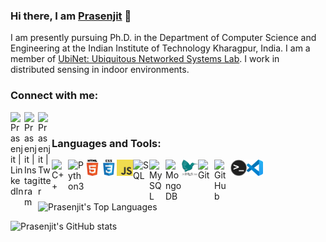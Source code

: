 ### Hi there, I am [Prasenjit][website] 👋

I am presently pursuing Ph.D. in the Department of Computer Science and Engineering at the Indian Institute of Technology Kharagpur, India. I am a member of [UbiNet: Ubiquitous Networked Systems Lab](https://cse.iitkgp.ac.in/resgrp/ubinet/). I work in distributed sensing in indoor environments.

### Connect with me:
[<img align="left" alt="Prasenjit | LinkedIn" width="22px" src="https://cdn-icons-png.flaticon.com/512/174/174857.png" />][linkedin]
[<img align="left" alt="Prasenjit | Instagram" width="22px" src="https://upload.wikimedia.org/wikipedia/commons/thumb/a/a5/Instagram_icon.png/2048px-Instagram_icon.png" />][insta]
[<img align="left" alt="Prasenjit | Twitter" width="22px" src="https://img.freepik.com/free-icon/twitter_318-674515.jpg" />][twitter]

<br />

### Languages and Tools:
[<img align="left" alt="C++" width="26px" src="https://upload.wikimedia.org/wikipedia/commons/thumb/1/18/ISO_C%2B%2B_Logo.svg/1822px-ISO_C%2B%2B_Logo.svg.png" />][C++]
[<img align="left" alt="Python3" width="26px" src="https://cdn3.iconfinder.com/data/icons/logos-and-brands-adobe/512/267_Python-512.png" />][python3]
[<img align="left" alt="HTML5" width="26px" src="https://raw.githubusercontent.com/github/explore/80688e429a7d4ef2fca1e82350fe8e3517d3494d/topics/html/html.png" />][html]
[<img align="left" alt="CSS3" width="26px" src="https://raw.githubusercontent.com/github/explore/80688e429a7d4ef2fca1e82350fe8e3517d3494d/topics/css/css.png" />][css]
[<img align="left" alt="JavaScript" width="26px" src="https://raw.githubusercontent.com/github/explore/80688e429a7d4ef2fca1e82350fe8e3517d3494d/topics/javascript/javascript.png" />][javascript]
[<img align="left" alt="SQL" width="26px" src="https://symbols.getvecta.com/stencil_27/79_sql-database-generic.494ff6320e.png" />][sql]
[<img align="left" alt="MySQL" width="26px" src="https://pngimg.com/uploads/mysql/mysql_PNG16.png" />][mysql]
[<img align="left" alt="MongoDB" width="26px" src="https://www.svgrepo.com/show/331488/mongodb.svg" />][mongodb]
[<img align="left" alt="Latex" width="26px" src="https://raw.githubusercontent.com/github/explore/80688e429a7d4ef2fca1e82350fe8e3517d3494d/topics/latex/latex.png" />][latex]
[<img align="left" alt="Git" width="26px" src="https://git-scm.com/images/logos/downloads/Git-Icon-1788C.png" />][git]
[<img align="left" alt="GitHub" width="26px" src="https://upload.wikimedia.org/wikipedia/commons/thumb/a/ae/Github-desktop-logo-symbol.svg/1200px-Github-desktop-logo-symbol.svg.png" />][github]
[<img align="left" alt="Terminal" width="26px" src="https://raw.githubusercontent.com/github/explore/80688e429a7d4ef2fca1e82350fe8e3517d3494d/topics/terminal/terminal.png" />][terminal]
[<img align="left" alt="Visual Studio Code" width="26px" src="https://raw.githubusercontent.com/github/explore/80688e429a7d4ef2fca1e82350fe8e3517d3494d/topics/visual-studio-code/visual-studio-code.png" />][code]

<br />
<br />

![Prasenjit's Top Languages](https://github-readme-stats.vercel.app/api/top-langs?username=prasenjit52282&show_icons=true&locale=en&layout=compact&theme=transparent&hide_border=true)

![Prasenjit's GitHub stats](https://github-readme-stats.vercel.app/api?username=prasenjit52282&show_icons=true&locale=en&theme=transparent&hide_border=true)

[website]: https://prasenjit52282.github.io/
[linkedin]: https://www.linkedin.com/in/prasenjit52282/
[code]: https://code.visualstudio.com/
[html]: https://developer.mozilla.org/en-US/docs/Glossary/HTML5
[css]: https://developer.mozilla.org/en-US/docs/Glossary/css
[javascript]: https://developer.mozilla.org/en-US/docs/Glossary/javascript
[C++]: https://en.wikipedia.org/wiki/C%2B%2B
[python3]: https://docs.python.org/3/tutorial
[sql]: https://en.wikipedia.org/wiki/SQL
[mysql]: https://www.mysql.com/
[mongodb]: https://www.mongodb.com/
[git]: https://git-scm.com/
[github]: https://github.com/
[terminal]: https://maker.pro/linux/tutorial/basic-linux-commands-for-beginners#:~:text=To%20open%20the%20terminal%2C%20press,it%2C%20but%20this%20is%20better!
[latex]: https://www.latex-project.org/
[insta]: https://www.instagram.com/a__neo_/
[twitter]: https://twitter.com/prasenjit52282
